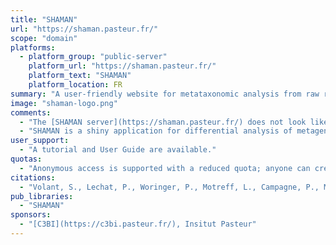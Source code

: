 ```yaml
---
title: "SHAMAN"
url: "https://shaman.pasteur.fr/"
scope: "domain"
platforms:
  - platform_group: "public-server"
    platform_url: "https://shaman.pasteur.fr/"
    platform_text: "SHAMAN"
    platform_location: FR
summary: "A user-friendly website for metataxonomic analysis from raw reads to statistical analysis"
image: "shaman-logo.png"
comments:
  - "The [SHAMAN server](https://shaman.pasteur.fr/) does not look like Galaxy, but it uses the [Galaxy@Pasteur server](/use/galaxy-pasteur/) for data analysis and workflow execution."
  - "SHAMAN is a shiny application for differential analysis of metagenomic data (16S, 18S, 23S, 28S, ITS and WGS) including bioinformatics treatment of raw reads for targeted metagenomics, statistical analysis and results visualization with a large variety of plots (barplot, boxplot, heatmap, …)."
user_support:
  - "A tutorial and User Guide are available."
quotas:
  - "Anonymous access is supported with a reduced quota; anyone can create an account."
citations:
  - "Volant, S., Lechat, P., Woringer, P., Motreff, L., Campagne, P., Malabat, C., Kennedy, S., & Ghozlane, A. (2020). [SHAMAN: A user-friendly website for metataxonomic analysis from raw reads to statistical analysis](https://doi.org/10.1186/s12859-020-03666-4). *BMC Bioinformatics*, 21(1), 345. https://doi.org/10.1186/s12859-020-03666-4"
pub_libraries:
  - "SHAMAN"
sponsors:
  - "[C3BI](https://c3bi.pasteur.fr/), Insitut Pasteur"
---
```

